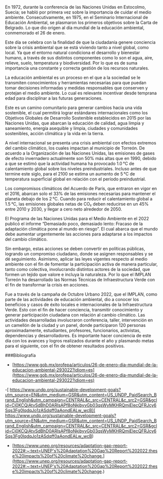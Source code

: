 


En 1972, durante la conferencia de las Naciones Unidas en Estocolmo, Suecia; se habló por primera vez sobre la importancia de cuidar el medio ambiente. Consecutivamente, en 1975, en el Seminario Internacional de Educación Ambiental, se plasmaron los primeros objetivos sobre la Carta de Belgrado. Lo que dio origen al día mundial de la educación ambiental, conmemorado el 26 de enero.

Este día se celebra con la finalidad de que la ciudadanía genere conciencia sobre la crisis ambiental que se está viviendo tanto a nivel global, como local. Ya que el entorno natural condiciona el desarrollo y bienestar humano, a través de sus distintos componentes como lo son el agua, aire, relieve, suelo, temperatura y biodiversidad. Por lo que es de suma importancia una constante y correcta gestión de los recursos naturales.

La educación ambiental es un proceso en el que a la sociedad se le transmiten conocimientos y herramientas necesarias para que puedan tomar decisiones informadas y medidas responsables que conserven y protejan el medio ambiente. Lo cual es relevante incentivar desde temprana edad para disciplinar a las futuras generaciones.

Este es un camino comunitario para generar cambios hacia una vida sostenible, el cual permitirá lograr estándares internacionales como los Objetivos Globales de Desarrollo Sostenible establecidos en 2015 por las Naciones Unidas, que abarcan la educación de calidad, agua limpia y saneamiento, energía asequible y limpia, ciudades y comunidades sostenibles, acción climática y la vida en la tierra.

A nivel internacional se presenta una crisis ambiental con efectos extremos del cambio climático, los cuales impactan al municipio de Torreón. De acuerdo a la Organización de las Naciones Unidas, las emisiones de gases de efecto invernadero actualmente son 50% más altas que en 1990, debido a que se estimó que la actividad humana ha provocado 1.0 °C de calentamiento global sobre los niveles preindustriales. Incluso antes de que termine este siglo, para el 2100 se estima un aumento de 5 °C de temperatura superficial global en relación con el período preindustrial.

Los compromisos climáticos del Acuerdo de París, que entraron en vigor en el 2016, abarcan solo el 33% de las emisiones necesarias para mantener el planeta debajo de los 2 °C. Cuando para reducir el calentamiento global a 1.5 °C, las emisiones globales netas de CO₂ deben reducirse en un 45% entre 2010 y 2030, y llegar a cero neto alrededor de 2050.

El Programa de las Naciones Unidas para el Medio Ambiente en el 2022 publicó el informe “Demasiado poco, demasiado lento: Fracaso de la adaptación climática pone al mundo en riesgo”. El cual abarca que el mundo debe aumentar urgentemente las acciones para adaptarse a los impactos del cambio climático.

Sin embargo, estas acciones se deben convertir en políticas públicas, logrando un compromiso ciudadano, donde se asignen responsables y se dé seguimiento. Asimismo, aplicar las leyes vigentes respecto al medio ambiente con el fin de fomentar la participación activa de manera particular, tanto como colectiva, involucrando distintos actores de la sociedad, que formen un tejido que valore e incluya la naturaleza. Por lo que el IMPLAN Torreón ha desarrollado las Normas Técnicas de Infraestructura Verde con el fin de transformar la crisis en acciones.

Fue a través de la campaña de Octubre Urbano 2022, que el IMPLAN, como parte de las actividades de educación ambiental, dio a conocer los beneficios y casos de éxito locales e internacionales de la Infraestructura Verde. Esto con el fin de hacer conciencia, transmitir conocimiento y generar participación ciudadana con relación al cambio climático. Las actividades desarrolladas involucraron conferencia, taller, intervención en un camellón de la ciudad y un panel, donde participaron 120 personas aproximadamente, estudiantes, profesores, funcionarios, activistas, dependencias y desarrolladores. Es importante hacer conciencia de este día con los avances y logros realizados durante el año y plasmando metas para el siguiente, con el fin de obtener resultados positivos.

###Bibliografía

- [https://www.gob.mx/profepa/articulos/26-de-enero-dia-mundial-de-la-educacion-ambiental-293022?idiom=es](https://www.gob.mx/profepa/articulos/26-de-enero-dia-mundial-de-la-educacion-ambiental-293022?idiom=es)

-[ https://www.undp.org/sustainable-development-goals?utm_source=EN&utm_medium=GSR&utm_content=US_UNDP_PaidSearch_Brand_English&utm_campaign=CENTRAL&c_src=CENTRAL&c_src2=GSR&gclid=Cj0KCQiAtvSdBhD0ARIsAPf8oNkjbyvGb03qsWyMKHRQmjElecQFRJcy6Sqs3Fg0lqdqJo1zASdqff0aAondEALw_wcB]( https://www.undp.org/sustainable-development-goals?utm_source=EN&utm_medium=GSR&utm_content=US_UNDP_PaidSearch_Brand_English&utm_campaign=CENTRAL&c_src=CENTRAL&c_src2=GSR&gclid=Cj0KCQiAtvSdBhD0ARIsAPf8oNkjbyvGb03qsWyMKHRQmjElecQFRJcy6Sqs3Fg0lqdqJo1zASdqff0aAondEALw_wcB)

- [https://www.unep.org/resources/adaptation-gap-report-2022#:~:text=UNEP's%20Adaptation%20Gap%20Report%202022,these%20impacts%20of%20climate%20change.](https://www.unep.org/resources/adaptation-gap-report-2022#:~:text=UNEP's%20Adaptation%20Gap%20Report%202022,these%20impacts%20of%20climate%20change.)
